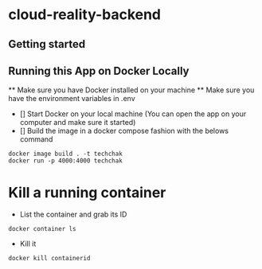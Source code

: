 # cloud-reality-backend



## Getting started

## Running this App on Docker Locally
** Make sure you have Docker installed on your machine
** Make sure you have the environment variables in .env

- [] Start Docker on your local machine (You can open the app on your computer and make sure it started)
- [] Build the image in a docker compose fashion with the belows command

```
docker image build . -t techchak
docker run -p 4000:4000 techchak
```

# Kill a running container
- List the container and grab its ID
```
docker container ls 
```
- Kill it
```
docker kill containerid
```